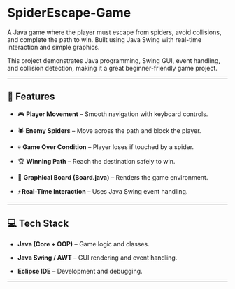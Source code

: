 # SpiderEscape-Game
A  Java game where the player must escape from spiders, avoid collisions, and complete the path to win. Built using Java Swing with real-time interaction and simple graphics.

This project demonstrates Java programming, Swing GUI, event handling, and collision detection, making it a great beginner-friendly game project.

---
## 🚀 Features

- 🎮 **Player Movement** – Smooth navigation with keyboard controls.

- 🕷️ **Enemy Spiders** – Move across the path and block the player.

- 💀 **Game Over Condition** – Player loses if touched by a spider.

- 🏆 **Winning Path** – Reach the destination safely to win.

- 🎨 **Graphical Board (Board.java)** – Renders the game environment.

- ⚡**Real-Time Interaction** – Uses Java Swing event handling.

---

## 💻 Tech Stack

- **Java (Core + OOP)** – Game logic and classes.

- **Java Swing / AWT** – GUI rendering and event handling.

- **Eclipse IDE** – Development and debugging.

---  
